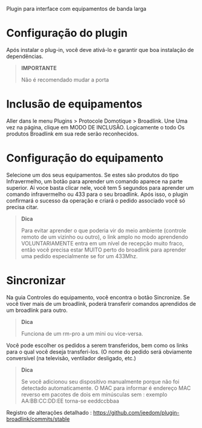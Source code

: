 Plugin para interface com equipamentos de banda larga

Configuração do plugin 
=======================

Após instalar o plug-in, você deve ativá-lo e garantir que
boa instalação de dependências.

> **IMPORTANTE**
>
> Não é recomendado mudar a porta

Inclusão de equipamentos 
=========================

Aller dans le menu Plugins &gt; Protocole Domotique &gt; Broadlink. Une
Uma vez na página, clique em MODO DE INCLUSÃO. Logicamente o todo
Os produtos Broadlink em sua rede serão reconhecidos.

Configuração do equipamento 
=============================

Selecione um dos seus equipamentos. Se estes são produtos do tipo
Infravermelho, um botão para aprender um comando aparece na parte superior. Ai voce
basta clicar nele, você tem 5 segundos para aprender
um comando infravermelho ou 433 para o seu broadlink. Após isso, o plugin
confirmará o sucesso da operação e criará o pedido associado
você só precisa citar.

> **Dica**
>
> Para evitar aprender o que poderia vir do meio ambiente
> (controle remoto de um vizinho ou outro), o link amplo no modo
> aprendendo VOLUNTARIAMENTE entra em um nível de recepção muito
> fraco, então você precisa estar MUITO perto do broadlink para aprender uma
> pedido especialmente se for um 433Mhz.

Sincronizar 
============

Na guia Controles do equipamento, você encontra o botão
Sincronize. Se você tiver mais de um broadlink, poderá
transferir comandos aprendidos de um broadlink para outro.

> **Dica**
>
> Funciona de um rm-pro a um mini ou vice-versa.

Você pode escolher os pedidos a serem transferidos, bem como os links
para o qual você deseja transferi-los. (O nome do pedido será
obviamente conversível (na televisão, ventilador desligado, etc.)

> **Dica**
>
> Se você adicionou seu dispositivo manualmente porque não foi detectado automaticamente. O MAC para informar é 
> endereço MAC reverso em pacotes de dois em minúsculas sem : exemplo AA:BB:CC:DD:EE
> torna-se eeddccbbaa

Registro de alterações detalhado :
<https://github.com/jeedom/plugin-broadlink/commits/stable>
